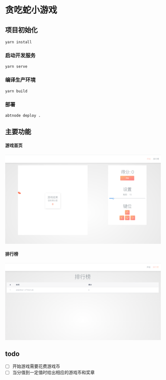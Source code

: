 # 贪吃蛇小游戏

## 项目初始化

```
yarn install
```

### 启动开发服务

```
yarn serve
```

### 编译生产环境

```
yarn build
```

### 部署

```
abtnode deploy .
```

## 主要功能

#### 游戏首页

![游戏首页](./screenshots/game.png)

#### 排行榜

![排行榜](./screenshots/leaderboard.png)

## todo
- [ ] 开始游戏需要花费游戏币
- [ ] 当分值到一定值时给出相应的游戏币和奖章

